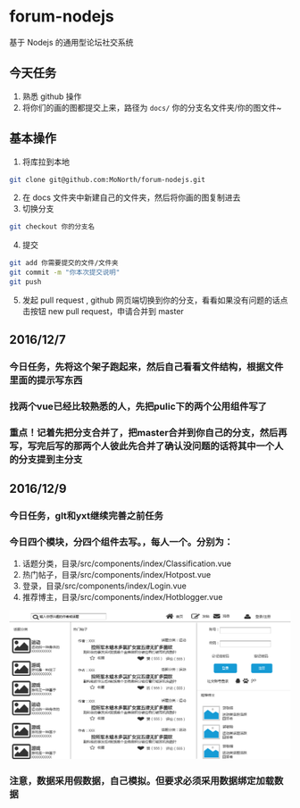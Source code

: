 # forum-nodejs
基于 Nodejs 的通用型论坛社交系统

## 今天任务
1. 熟悉 github 操作
2. 将你们的画的图都提交上来，路径为 `docs/` 你的分支名文件夹/你的图文件~


## 基本操作
1. 将库拉到本地
```bash
git clone git@github.com:MoNorth/forum-nodejs.git
```
2. 在 docs 文件夹中新建自己的文件夹，然后将你画的图复制进去
3. 切换分支
```bash
git checkout 你的分支名
```
4. 提交
```bash
git add 你需要提交的文件/文件夹
git commit -m "你本次提交说明"
git push
```
5. 发起 pull request , github 网页端切换到你的分支，看看如果没有问题的话点击按钮 new pull request，申请合并到 master



## 2016/12/7

### 今日任务，先将这个架子跑起来，然后自己看看文件结构，根据文件里面的提示写东西

### 找两个vue已经比较熟悉的人，先把pulic下的两个公用组件写了

### 重点！记着先把分支合并了，把master合并到你自己的分支，然后再写，写完后写的那两个人彼此先合并了确认没问题的话将其中一个人的分支提到主分支


## 2016/12/9

### 今日任务，glt和yxt继续完善之前任务
### 今日四个模块，分四个组件去写。，每人一个。分别为：
1. 话题分类，目录/src/components/index/Classification.vue
2. 热门帖子，目录/src/components/index/Hotpost.vue
3. 登录，目录/src/components/index/Login.vue
4. 推荐博主，目录/src/components/index/Hotblogger.vue

![图](/docs/ljx/登录界面.png)

### 注意，数据采用假数据，自己模拟。但要求必须采用数据绑定加载数据
